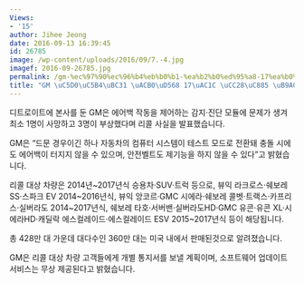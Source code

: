 ```yaml
---
Views:
- '15'
author: Jihee Jeong
date: 2016-09-13 16:39:45
id: 26785
image: /wp-content/uploads/2016/09/7.-4.jpg
imagef: 2016-09-26785.jpg
permalink: /gm-%ec%97%90%ec%96%b4%eb%b0%b1-%ea%b2%b0%ed%95%a8-17%ea%b0%9c-%ec%b0%a8%ec%a2%85-%eb%a6%ac%ec%bd%9c/
title: "GM \uC5D0\uC5B4\uBC31 \uACB0\uD568 17\uAC1C \uCC28\uC885 \uB9AC\uCF5C"
---
```


디트로이트에 본사를 둔 GM은 에어백 작동을 제어하는 감지·진단 모듈에 문제가 생겨 최소 1명이 사망하고 3명이 부상했다며 리콜 사실을 발표했습니다.

GM은 &#8220;드문 경우이긴 하나 자동차의 컴퓨터 시스템이 테스트 모드로 전환돼 충돌 시에도 에어백이 터지지 않을 수 있으며, 안전벨트도 제기능을 하지 않을 수 있다&#8221;고 밝혔습니다.

리콜 대상 차량은 2014년~2017년식 승용차·SUV·트럭 등으로, 뷰익 라크로스·쉐보레 SS·스파크 EV 2014~2016년식, 뷰익 앙코르·GMC 시에라·쉐보레 콜벳·트랙스·카프리스·실버라도 2014~2017년식, 쉐보레 타호·서버밴·실버라도HD·GMC 유콘·유콘 XL·시에라HD·캐딜락 에스컬레이드·에스컬레이드 ESV 2015~2017년식 등이 해당됩니다.

총 428만 대 가운데 대다수인 360만 대는 미국 내에서 판매된것으로 알려졌습니다.

GM은 리콜 대상 차량 고객들에게 개별 통지서를 보낼 계획이며, 소프트웨어 업데이트 서비스는 무상 제공된다고 밝혔습니다.